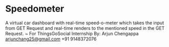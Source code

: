 # Speedometer
A virtual car dashboard with real-time speed-o-meter which takes the input from GET Request and real-time renders to the mentioned speed in the GET Request. 
~ For ThingsGoSocial Internship
By:
  Arjun Chengappa
  arjunchang25@gmail.com
  +91 9148372076
